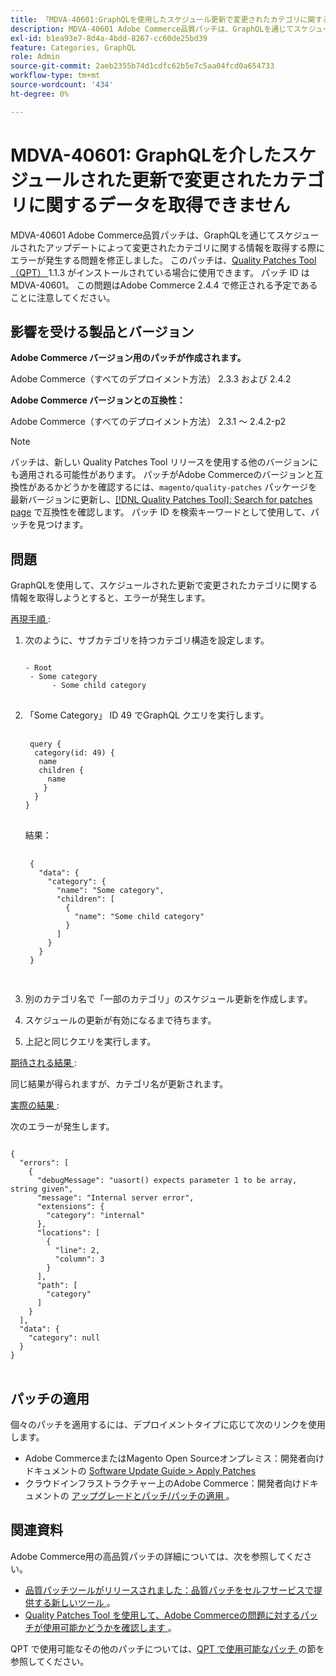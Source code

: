 ```yaml
---
title: 「MDVA-40601:GraphQLを使用したスケジュール更新で変更されたカテゴリに関するデータを取得できない」
description: MDVA-40601 Adobe Commerce品質パッチは、GraphQLを通じてスケジュールされたアップデートによって変更されたカテゴリに関する情報を取得する際にエラーが発生する問題を修正しました。 このパッチは、[Quality Patches Tool （QPT） ] （https://experienceleague.adobe.com/en/docs/commerce-operations/upgrade-guide/patches/overview） 1.1.3 がインストールされている場合に利用できます。 パッチ ID は MDVA-40601。 この問題はAdobe Commerce 2.4.4 で修正される予定であることに注意してください。
exl-id: b1ea93e7-8d4a-4bdd-8267-cc60de25bd39
feature: Categories, GraphQL
role: Admin
source-git-commit: 2aeb2355b74d1cdfc62b5e7c5aa04fcd0a654733
workflow-type: tm+mt
source-wordcount: '434'
ht-degree: 0%

---
```


# MDVA-40601: GraphQLを介したスケジュールされた更新で変更されたカテゴリに関するデータを取得できません

MDVA-40601 Adobe Commerce品質パッチは、GraphQLを通じてスケジュールされたアップデートによって変更されたカテゴリに関する情報を取得する際にエラーが発生する問題を修正しました。 このパッチは、[Quality Patches Tool （QPT） ](https://experienceleague.adobe.com/en/docs/commerce-operations/upgrade-guide/patches/overview)1.1.3 がインストールされている場合に使用できます。 パッチ ID は MDVA-40601。 この問題はAdobe Commerce 2.4.4 で修正される予定であることに注意してください。

## 影響を受ける製品とバージョン

**Adobe Commerce バージョン用のパッチが作成されます。**

Adobe Commerce（すべてのデプロイメント方法） 2.3.3 および 2.4.2

**Adobe Commerce バージョンとの互換性：**

Adobe Commerce（すべてのデプロイメント方法） 2.3.1 ～ 2.4.2-p2

>[!NOTE]
>
>パッチは、新しい Quality Patches Tool リリースを使用する他のバージョンにも適用される可能性があります。 パッチがAdobe Commerceのバージョンと互換性があるかどうかを確認するには、`magento/quality-patches` パッケージを最新バージョンに更新し、[[!DNL Quality Patches Tool]: Search for patches page](https://experienceleague.adobe.com/tools/commerce-quality-patches/index.html) で互換性を確認します。 パッチ ID を検索キーワードとして使用して、パッチを見つけます。

## 問題

GraphQLを使用して、スケジュールされた更新で変更されたカテゴリに関する情報を取得しようとすると、エラーが発生します。

<u> 再現手順 </u>:

1. 次のように、サブカテゴリを持つカテゴリ構造を設定します。

   <pre>
   <code class="language-graphql">
   - Root
    - Some category
         - Some child category
   </code>
   </pre>

1. 「Some Category」 ID 49 でGraphQL クエリを実行します。

   <pre>
    <code class="language-graphql">
    query {
     category(id: 49) {
      name
      children {
        name
       }
     }
   }
   </code>
   </pre>

   結果：

   <pre>
    <code class="language-graphql">
    {
      "data": {
        "category": {
          "name": "Some category",
          "children": [
            {
              "name": "Some child category"
            }
          ]
        }
      }
    }
    </code>
    </pre>

1. 別のカテゴリ名で「一部のカテゴリ」のスケジュール更新を作成します。
1. スケジュールの更新が有効になるまで待ちます。
1. 上記と同じクエリを実行します。

<u> 期待される結果 </u>:

同じ結果が得られますが、カテゴリ名が更新されます。

<u> 実際の結果 </u>:

次のエラーが発生します。

<pre>
<code class="language-graphql">
{
  "errors": [
    {
      "debugMessage": "uasort() expects parameter 1 to be array, string given",
      "message": "Internal server error",
      "extensions": {
        "category": "internal"
      },
      "locations": [
        {
          "line": 2,
          "column": 3
        }
      ],
      "path": [
        "category"
      ]
    }
  ],
  "data": {
    "category": null
  }
}
</code>
</pre>

## パッチの適用

個々のパッチを適用するには、デプロイメントタイプに応じて次のリンクを使用します。

* Adobe CommerceまたはMagento Open Sourceオンプレミス：開発者向けドキュメントの [Software Update Guide > Apply Patches](https://experienceleague.adobe.com/en/docs/commerce-operations/tools/quality-patches-tool/usage)
* クラウドインフラストラクチャー上のAdobe Commerce：開発者向けドキュメントの [ アップグレードとパッチ/パッチの適用 ](https://experienceleague.adobe.com/en/docs/commerce-cloud-service/user-guide/develop/upgrade/apply-patches)。

## 関連資料

Adobe Commerce用の高品質パッチの詳細については、次を参照してください。

* [ 品質パッチツールがリリースされました：品質パッチをセルフサービスで提供する新しいツール ](/help/announcements/adobe-commerce-announcements/magento-quality-patches-released-new-tool-to-self-serve-quality-patches.md)。
* [Quality Patches Tool を使用して、Adobe Commerceの問題に対するパッチが使用可能かどうかを確認します ](/help/support-tools/patches-available-in-qpt-tool/check-patch-for-magento-issue-with-magento-quality-patches.md)。

QPT で使用可能なその他のパッチについては、[QPT で使用可能なパッチ ](https://support.magento.com/hc/en-us/sections/360010506631-Patches-available-in-QPT-tool-) の節を参照してください。
